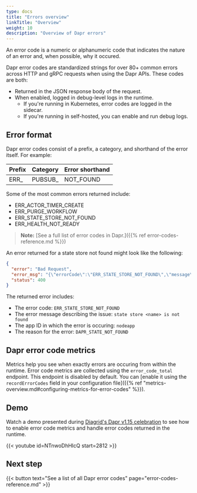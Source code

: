 ```yaml
---
type: docs
title: "Errors overview"
linkTitle: "Overview"
weight: 10
description: "Overview of Dapr errors"
---
```


An error code is a numeric or alphanumeric code that indicates the nature of an error and, when possible, why it occured. 

Dapr error codes are standardized strings for over 80+ common errors across HTTP and gRPC requests when using the Dapr APIs. These codes are both:
- Returned in the JSON response body of the request.
- When enabled, logged in debug-level logs in the runtime.
  - If you're running in Kubernetes, error codes are logged in the sidecar.
  - If you're running in self-hosted, you can enable and run debug logs.

## Error format

Dapr error codes consist of a prefix, a category, and shorthand of the error itself. For example:

| Prefix | Category | Error shorthand |  
| ------ | -------- | --------------- |
| ERR_ | PUBSUB_ | NOT_FOUND |

Some of the most common errors returned include:

- ERR_ACTOR_TIMER_CREATE
- ERR_PURGE_WORKFLOW
- ERR_STATE_STORE_NOT_FOUND
- ERR_HEALTH_NOT_READY

> **Note:** [See a full list of error codes in Dapr.]({{% ref error-codes-reference.md %}})

An error returned for a state store not found might look like the following:

```json
{
  "error": "Bad Request",
  "error_msg": "{\"errorCode\":\"ERR_STATE_STORE_NOT_FOUND\",\"message\":\"state store <name> is not found\",\"details\":[{\"@type\":\"type.googleapis.com/google.rpc.ErrorInfo\",\"domain\":\"dapr.io\",\"metadata\":{\"appID\":\"nodeapp\"},\"reason\":\"DAPR_STATE_NOT_FOUND\"}]}",
  "status": 400
}
```

The returned error includes:
- The error code: `ERR_STATE_STORE_NOT_FOUND`
- The error message describing the issue: `state store <name> is not found`
- The app ID in which the error is occuring: `nodeapp`
- The reason for the error: `DAPR_STATE_NOT_FOUND`

## Dapr error code metrics

Metrics help you see when exactly errors are occuring from within the runtime. Error code metrics are collected using the `error_code_total` endpoint. This endpoint is disabled by default. You can [enable it using the `recordErrorCodes` field in your configuration file]({{% ref "metrics-overview.md#configuring-metrics-for-error-codes" %}}). 

## Demo

Watch a demo presented during [Diagrid's Dapr v1.15 celebration](https://www.diagrid.io/videos/dapr-1-15-deep-dive) to see how to enable error code metrics and handle error codes returned in the runtime.

{{< youtube id=NTnwoDhHIcQ start=2812 >}}

## Next step

{{< button text="See a list of all Dapr error codes" page="error-codes-reference.md" >}}